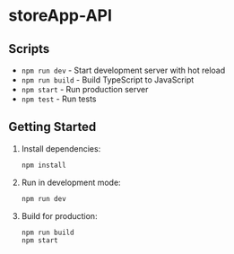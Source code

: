 # storeApp-API

## Scripts

- `npm run dev` - Start development server with hot reload
- `npm run build` - Build TypeScript to JavaScript
- `npm start` - Run production server
- `npm test` - Run tests

## Getting Started

1. Install dependencies:
   ```bash
   npm install
   ```

2. Run in development mode:
   ```bash
   npm run dev
   ```

3. Build for production:
   ```bash
   npm run build
   npm start
   ```

